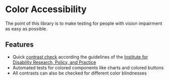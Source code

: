 # Color Accessibility

The point of this library is to make testing for people with vision impairment as easy as possible.

## Features

- Quick [contrast check](https://webaim.org/resources/contrastchecker/) according the guidelines of the [Institute for Disability Research, Policy, and Practice](https://webaim.org)
- Automated tests for colored components like charts and colored buttons
- All contrasts can also be checked for different color blindnesses
